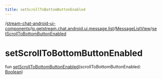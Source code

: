 ```yaml
---
title: setScrollToBottomButtonEnabled
---
```

/[stream-chat-android-ui-components](../../index.md)/[io.getstream.chat.android.ui.message.list](../index.md)/[MessageListView](index.md)/[setScrollToBottomButtonEnabled](setScrollToBottomButtonEnabled.md)  
  
  
  
# setScrollToBottomButtonEnabled  
fun [setScrollToBottomButtonEnabled](setScrollToBottomButtonEnabled.md)(scrollToBottomButtonEnabled: [Boolean](https://kotlinlang.org/api/latest/jvm/stdlib/kotlin/-boolean/index.html))
